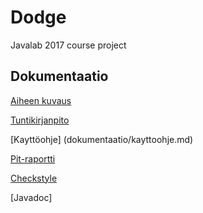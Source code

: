 # Dodge
Javalab 2017 course project

## Dokumentaatio

[Aiheen kuvaus](dokumentaatio/aiheenKuvausJaRakenne.md)

[Tuntikirjanpito](dokumentaatio/tuntikirjanpito.md)

[Kayttöohje] (dokumentaatio/kayttoohje.md)

[Pit-raportti](https://htmlpreview.github.io/?https://github.com/jexniemi/Dodge/blob/master/dokumentaatio/pit/index.html)

[Checkstyle](https://htmlpreview.github.io/?https://github.com/jexniemi/Dodge/blob/master/dokumentaatio/site/checkstyle.html)

[Javadoc] 

